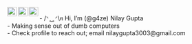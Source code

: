 <a href="https://www.instagram.com/n_nilay0.o/">
  <img align="left" alt="Nilay's Instagram" width="22px" src="https://raw.githubusercontent.com/hussainweb/hussainweb/main/icons/instagram.png" />
</a>
<a href="https://twitter.com/guptanilay1">
  <img align="left" alt="Nilay Gupta | Twitter" width="22px" src="https://raw.githubusercontent.com/peterthehan/peterthehan/master/assets/twitter.svg" />
</a>
<a href="https://www.linkedin.com/in/nilay-gupta-3003/">
  <img align="left" alt="Nilay Gupta" width="22px" src="https://raw.githubusercontent.com/peterthehan/peterthehan/master/assets/linkedin.svg" />
</a>
<br />
- /ᐠ ̥  ̮  ̥ ᐟ\ฅ Hi, I’m (@g4ze) Nilay Gupta
<br>
- Making sense out of dumb computers
<br>
- Check profile to reach out; email nilaygupta3003@gmail.com
<!---
argrrghghghhhh kohooootttttt
--->
